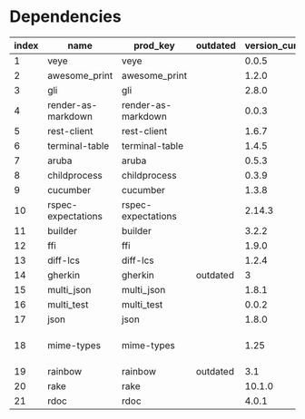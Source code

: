 # Dependencies

index|name              |prod_key          |outdated|version_current|version_requested|stable|license                 
-----|------------------|------------------|--------|---------------|-----------------|------|------------------------
1    |veye              |veye              |        |0.0.5          |0.0.5            |stable|MIT                     
2    |awesome_print     |awesome_print     |        |1.2.0          |1.2.0            |stable|MIT                     
3    |gli               |gli               |        |2.8.0          |2.8.0            |stable|unknown                 
4    |render-as-markdown|render-as-markdown|        |0.0.3          |0.0.3            |stable|MIT                     
5    |rest-client       |rest-client       |        |1.6.7          |1.6.7            |stable|MIT                     
6    |terminal-table    |terminal-table    |        |1.4.5          |1.4.5            |stable|unknown                 
7    |aruba             |aruba             |        |0.5.3          |0.5.3            |stable|MIT                     
8    |childprocess      |childprocess      |        |0.3.9          |0.3.9            |stable|MIT                     
9    |cucumber          |cucumber          |        |1.3.8          |1.3.8            |stable|unknown                 
10   |rspec-expectations|rspec-expectations|        |2.14.3         |2.14.3           |stable|MIT                     
11   |builder           |builder           |        |3.2.2          |3.2.2            |stable|MIT                     
12   |ffi               |ffi               |        |1.9.0          |1.9.0            |stable|LGPL 3                  
13   |diff-lcs          |diff-lcs          |        |1.2.4          |1.2.4            |stable|MIT                     
14   |gherkin           |gherkin           |outdated|3              |2.12.1           |stable|MIT                     
15   |multi_json        |multi_json        |        |1.8.1          |1.8.1            |stable|MIT                     
16   |multi_test        |multi_test        |        |0.0.2          |0.0.2            |stable|UNKNOWN                 
17   |json              |json              |        |1.8.0          |1.8.0            |stable|Ruby                    
18   |mime-types        |mime-types        |        |1.25           |1.25             |stable|MIT, Artistic 2.0, GPL-2
19   |rainbow           |rainbow           |outdated|3.1            |1.1.4            |stable|MIT                     
20   |rake              |rake              |        |10.1.0         |10.1.0           |stable|MIT                     
21   |rdoc              |rdoc              |        |4.0.1          |4.0.1            |stable|GPL 2                   
